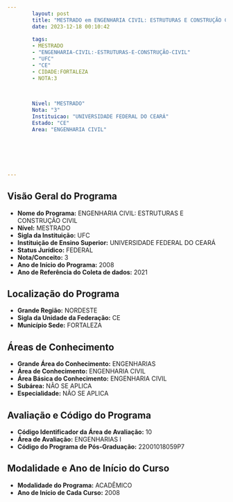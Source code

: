 ```yaml
---
        layout: post
        title: "MESTRADO em ENGENHARIA CIVIL: ESTRUTURAS E CONSTRUÇÃO CIVIL na UFC  "
        date: 2023-12-18 00:10:42
     
        tags:
        - MESTRADO
        - "ENGENHARIA-CIVIL:-ESTRUTURAS-E-CONSTRUÇÃO-CIVIL"
        - "UFC"
        - "CE"
        - CIDADE:FORTALEZA
        - NOTA:3
        
       

        Nivel: "MESTRADO"
        Nota: "3"
        Instituicao: "UNIVERSIDADE FEDERAL DO CEARÁ"
        Estado: "CE"
        Area: "ENGENHARIA CIVIL"
        
        
        
        
        
        
---
```

## Visão Geral do Programa
- **Nome do Programa:** ENGENHARIA CIVIL: ESTRUTURAS E CONSTRUÇÃO CIVIL
- **Nível:** MESTRADO
- **Sigla da Instituição:** UFC
- **Instituição de Ensino Superior:** UNIVERSIDADE FEDERAL DO CEARÁ
- **Status Jurídico:** FEDERAL
- **Nota/Conceito:** 3
- **Ano de Início do Programa:** 2008
- **Ano de Referência do Coleta de dados:** 2021

## Localização do Programa
- **Grande Região:** NORDESTE
- **Sigla da Unidade da Federação:** CE
- **Município Sede:** FORTALEZA

## Áreas de Conhecimento
- **Grande Área do Conhecimento:** ENGENHARIAS
- **Área de Conhecimento:** ENGENHARIA CIVIL
- **Área Básica do Conhecimento:** ENGENHARIA CIVIL
- **Subárea:** NÃO SE APLICA
- **Especialidade:** NÃO SE APLICA

## Avaliação e Código do Programa
- **Código Identificador da Área de Avaliação:** 10
- **Área de Avaliação:** ENGENHARIAS I
- **Código do Programa de Pós-Graduação:** 22001018059P7


## Modalidade e Ano de Início do Curso
- **Modalidade do Programa:** ACADÊMICO
- **Ano de Início de Cada Curso:** 2008
